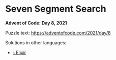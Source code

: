 # Seven Segment Search

**Advent of Code: Day 8, 2021**

Puzzle text: https://adventofcode.com/2021/day/8

Solutions in other languages:

- [💧 Elixir](../../../elixir/lib/2021/08_seven_segment_search)
